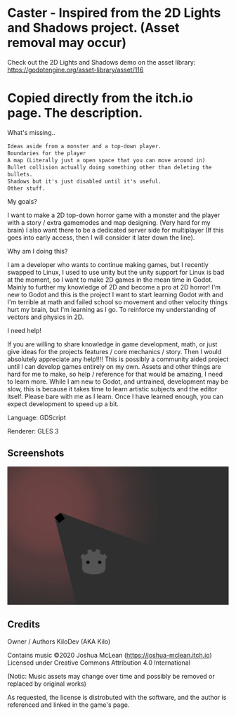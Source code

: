 # Caster - Inspired from the 2D Lights and Shadows project. (Asset removal may occur)

Check out the 2D Lights and Shadows demo on the asset library: https://godotengine.org/asset-library/asset/116

# Copied directly from the itch.io page. The description.

What's missing..

    Ideas aside from a monster and a top-down player.
    Boundaries for the player
    A map (Literally just a open space that you can move around in)
    Bullet collision actually doing something other than deleting the bullets.
    Shadows but it's just disabled until it's useful.
    Other stuff.

My goals?

   I want to make a 2D top-down horror game with a monster and the player with a story / extra gamemodes and map designing. (Very hard for my brain)
   I also want there to be a dedicated server side for multiplayer (If this goes into early access, then I will consider it later down the line).

Why am I doing this?

   I am a developer who wants to continue making games, but I recently swapped to Linux, I used to use unity but the unity support for Linux is bad at the moment, so I want to make 2D games in the mean time in Godot. Mainly to further my knowledge of 2D and become a pro at 2D horror!
   I'm new to Godot and this is the project I want to start learning Godot with and I'm terrible at math and failed school so movement and other velocity things hurt my brain, but I'm learning as I go.
    To reinforce my understanding of vectors and physics in 2D.

I need help!

   If you are willing to share knowledge in game development, math, or just give ideas for the projects features / core mechanics / story. Then I would absolutely appreciate any help!!!! This is possibly a community aided project until I can develop games entirely on my own. Assets and other things are hard for me to make, so help / reference for that would be amazing, I need to learn more.
   While I am new to Godot, and untrained, development may be slow, this is because it takes time to learn artistic subjects and the editor itself. Please bare with me as I learn. Once I have learned enough, you can expect development to speed up a bit.


Language: GDScript

Renderer: GLES 3


## Screenshots

![Screenshot](screenshots/shadows_enabled_example.png)


## Credits

Owner / Authors
KiloDev (AKA Kilo)

Contains music ©2020 Joshua McLean (https://joshua-mclean.itch.io)
Licensed under Creative Commons Attribution 4.0 International

(Notic: Music assets may change over time and possibly be removed or replaced by original works)

As requested, the license is distrobuted with the software, and the author is referenced and linked in the game's page.
